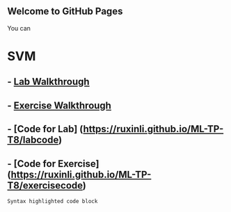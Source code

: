 ## Welcome to GitHub Pages

You can 

# SVM
## - [Lab Walkthrough](https://ruxinli.github.io/ML-TP-T8/labwalkthrough)
## - [Exercise Walkthrough](https://ruxinli.github.io/ML-TP-T8/exercisewalkthrough)
## - [Code for Lab] (https://ruxinli.github.io/ML-TP-T8/labcode)
## - [Code for Exercise] (https://ruxinli.github.io/ML-TP-T8/exercisecode)

```markdown
Syntax highlighted code block
